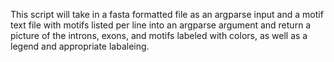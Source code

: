This script will take in a fasta formatted file as an argparse input and a motif text file with motifs listed per line into an argparse argument and return a picture of the introns, exons, and motifs labeled with colors, as well as a legend and appropriate labaleing.
